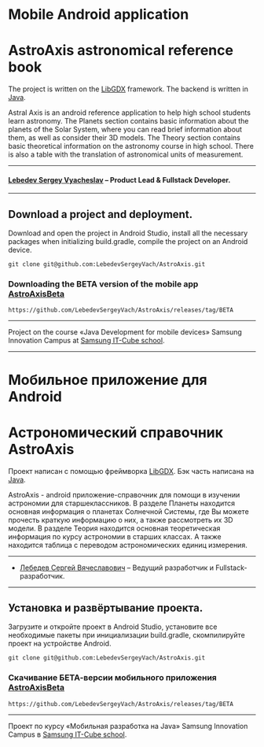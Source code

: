 # Mobile Android application
# AstroAxis astronomical reference book

The project is written on the [LibGDX](https://libgdx.com) framework. 
The backend is written in [Java](https://www.java.com).

Astral Axis is an android reference application to help high school students learn astronomy.
The Planets section contains basic information about the planets of the Solar System,
where you can read brief information about them, as well as consider their 3D models.
The Theory section contains basic theoretical information on the astronomy course in high school.
There is also a table with the translation of astronomical units of measurement.

___

#### [Lebedev Sergey Vyacheslav](https://github.com/LebedevSergeyVach) – Product Lead & Fullstack Developer.

---

## Download a project and deployment.

Download and open the project in Android Studio, install all the necessary packages 
when initializing build.gradle, compile the project on an Android device.

```commandline
git clone git@github.com:LebedevSergeyVach/AstroAxis.git
```

### Downloading the BETA version of the mobile app [AstroAxisBeta](https://github.com/LebedevSergeyVach/AstroAxis/releases/download/BETA/AstroAxisBeta.apk)
```commandline
https://github.com/LebedevSergeyVach/AstroAxis/releases/tag/BETA
```

---

Project on the course «Java Development for mobile devices» 
Samsung Innovation Campus at [Samsung IT-Cube school](https://innovationcampus.ru/itschool/).

---

# Мобильное приложение для Android
# Астрономический справочник AstroAxis

Проект написан с помощью фреймворка [LibGDX](https://libgdx.com). 
Бэк часть написана на [Java](https://www.java.com).

AstroAxis - android приложение-справочник для помощи в изучении астрономии для старшеклассников.
В разделе Планеты находится основная информация о планетах Солнечной Системы,
где Вы можете прочесть краткую информацию о них, а также рассмотреть их 3D модели.
В разделе Теория находится основная теоретическая информация по курсу астрономии в старших классах.
А также находится таблица с переводом астрономических единиц измерения.

___

* [Лебедев Сергей Вячеславович](https://github.com/LebedevSergeyVach) – Ведущий разработчик и Fullstack-разработчик.

---

## Установка и развёртывание проекта.
Загрузите и откройте проект в Android Studio, установите все необходимые пакеты 
при инициализации build.gradle, скомпилируйте проект на устройстве Android.

```commandline
git clone git@github.com:LebedevSergeyVach/AstroAxis.git
```

### Скачивание БЕТА-версии мобильного приложения [AstroAxisBeta](https://github.com/LebedevSergeyVach/AstroAxis/releases/download/BETA/AstroAxisBeta.apk)
```commandline
https://github.com/LebedevSergeyVach/AstroAxis/releases/tag/BETA
```

---

Проект по курсу «Мобильная разработка на Java» 
Samsung Innovation Campus в [Samsung IT-Cube school](https://innovationcampus.ru/itschool/).
